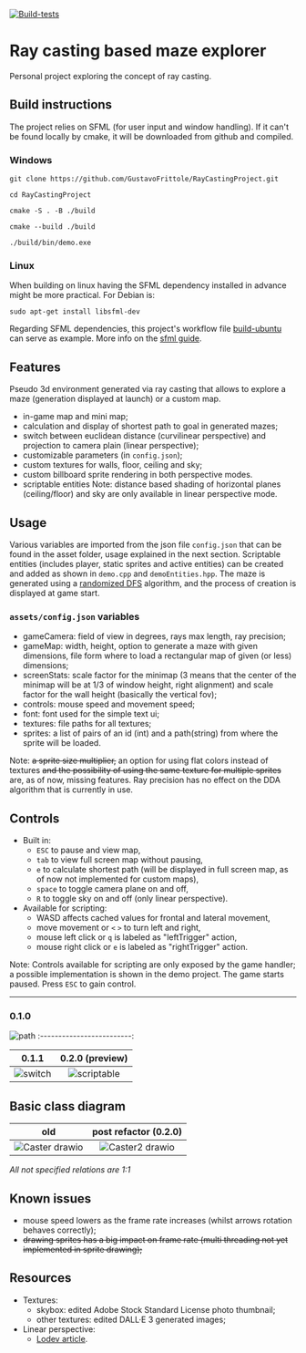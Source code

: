 [![Build-tests](https://github.com/GustavoFrittole/RayCastingProject/actions/workflows/test-builds.yml/badge.svg)](https://github.com/GustavoFrittole/RayCastingProject/actions/workflows/test-builds.yml)

# Ray casting based maze explorer
Personal project exploring the concept of ray casting.
## Build instructions
The project relies on SFML (for user input and window handling). If it can't be found locally by cmake, it will be downloaded from github and compiled.
### Windows
```
git clone https://github.com/GustavoFrittole/RayCastingProject.git
```
```
cd RayCastingProject
```
```
cmake -S . -B ./build
```
```
cmake --build ./build
```
```
./build/bin/demo.exe
```
### Linux 
When building on linux having the SFML dependency installed in advance might be more practical. For Debian is:
```
sudo apt-get install libsfml-dev
```
Regarding SFML dependencies, this project's workflow file [build-ubuntu](https://github.com/GustavoFrittole/RayCastingProject/blob/652de14edd2ba82c59bac9e2bb2f2771dd5f1e0c/.github/workflows/test-builds.yml) can serve as example. More info on the [sfml guide](https://www.sfml-dev.org/tutorials/2.6/start-cmake.php).


## Features
Pseudo 3d environment generated via ray casting that allows to explore a maze (generation displayed at launch) or a custom map. 
- in-game map and mini map;
- calculation and display of shortest path to goal in generated mazes;
- switch between euclidean distance (curvilinear perspective) and projection to camera plain (linear perspective);
- customizable parameters (in `config.json`);
- custom textures for walls, floor, ceiling and sky;
- custom billboard sprite rendering in both perspective modes.
- scriptable entities
Note: distance based shading of horizontal planes (ceiling/floor) and sky are only available in linear perspective mode.

## Usage
Various variables are imported from the json file `config.json` that can be found in the asset folder, usage explained in the next section. Scriptable entities (includes player, static sprites and active entities) can be created and added as shown in `demo.cpp` and `demoEntities.hpp`.
The maze is generated using a [randomized DFS](https://en.wikipedia.org/wiki/Maze_generation_algorithm#Randomized_depth-first_search) algorithm, and the process of creation is displayed at game start.

### `assets/config.json` variables
- gameCamera: field of view in degrees, rays max length, ray precision;
- gameMap: width, height, option to generate a maze with given dimensions, file form where to load a rectangular map of given (or less) dimensions;
- screenStats: scale factor for the minimap (3 means that the center of the minimap will be at 1/3 of window height, right alignment) and scale factor for the wall height (basically the vertical fov);
- controls: mouse speed and movement speed;
- font: font used for the simple text ui;
- textures: file paths for all textures;
- sprites: a list of pairs of an id (int) and a path(string) from where the sprite will be loaded.

Note: ~~a sprite size multiplier,~~ an option for using flat colors instead of textures ~~and the possibility of using the same texture for multiple sprites~~ are, as of now, missing features. Ray precision has no effect on the DDA algorithm that is currently in use.

## Controls
- Built in:
   - `ESC` to pause and view map, 
   - `tab` to view full screen map without pausing,
   - `e` to calculate shortest path (will be displayed in full screen map, as of now not implemented for custom maps),
   - `space` to toggle camera plane on and off,
   - `R` to toggle sky on and off (only linear perspective).
- Available for scripting:
   - WASD affects cached values for frontal and lateral movement,
   - move movement or `<` `>` to turn left and right,
   - mouse left click or `q` is labeled as "leftTrigger" action,
   - mouse right click or `e` is labeled as "rightTrigger" action.

Note: Controls available for scripting are only exposed by the game handler; a possible implementation is shown in the demo project. The game starts paused. Press `ESC` to gain control.
___
### 0.1.0
![path](https://github.com/user-attachments/assets/f1382797-0022-4488-bfb5-c3c704b4340b)
:-------------------------:

0.1.1 | 0.2.0 (preview)
:-------------------------:|:-------------------------:
![switch](https://github.com/user-attachments/assets/159c4ac2-e2bf-49a2-89ed-49960b84b41b) | ![scriptable](https://github.com/user-attachments/assets/1e74a11c-d919-4587-b194-eebb06e8c960)

## Basic class diagram
old | post refactor (0.2.0)
:-------------------------:|:-------------------------:
![Caster drawio](https://github.com/user-attachments/assets/9e436ad2-37ac-475a-bd19-af297e51c40f) | ![Caster2 drawio](https://github.com/user-attachments/assets/50f05b47-dee1-427c-b483-0eef94de09f7)

*All not specified relations are 1:1*

## Known issues
- mouse speed lowers as the frame rate increases (whilst arrows rotation behaves correctly);
- ~~drawing sprites has a big impact on frame rate (multi threading not yet implemented in sprite drawing);~~

## Resources
 - Textures:
    - skybox: edited Adobe Stock Standard License photo thumbnail;
    - other textures: edited DALL·E 3 generated images;
 - Linear perspective:
    - [Lodev article](https://lodev.org/cgtutor/raycasting.html).

